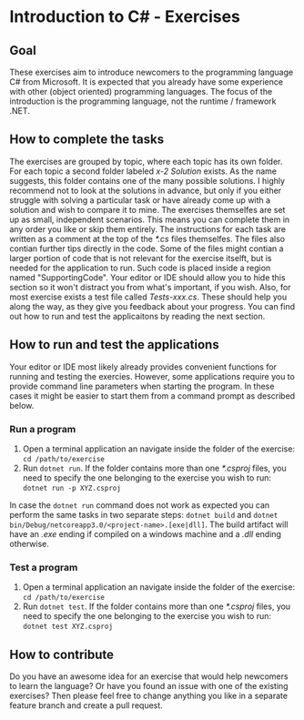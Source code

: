 # Introduction to C# - Exercises

## Goal

These exercises aim to introduce newcomers to the programming language C# from Microsoft. It is
expected that you already have some experience with other (object oriented) programming languages.
The focus of the introduction is the programming language, not the runtime / framework .NET.

## How to complete the tasks

The exercises are grouped by topic, where each topic has its own folder. For each topic a second
folder labeled _x-2 Solution_ exists. As the name suggests, this folder contains one of the many
possible solutions. I highly recommend not to look at the solutions in advance, but only if you
either struggle with solving a particular task or have already come up with a solution and wish to
compare it to mine. The exercises themselfes are set up as small, independent scenarios. This means
you can complete them in any order you like or skip them entirely. The instructions for each task
are written as a comment at the top of the _*.cs_ files themselfes. The files also contian further
tips directly in the code. Some of the files might contian a larger portion of code that is not
relevant for the exercise itselft, but is needed for the application to run. Such code is placed
inside a region named "SupportingCode". Your editor or IDE should allow you to hide this section so
it won't distract you from what's important, if you wish. Also, for most exercise exists a test
file called _Tests-xxx.cs_. These should help you along the way, as they give you feedback about
your progress. You can find out how to run and test the applicaitons by reading the next section.

## How to run and test the applications

Your editor or IDE most likely already provides convenient functions for running and testing the
exercies. However, some applications require you to provide command line parameters when starting
the program. In these cases it might be easier to start them from a command prompt as described
below.

### Run a program

1. Open a terminal application an navigate inside the folder of the exercise: `cd /path/to/exercise`
2. Run `dotnet run`. If the folder contains more than one _*.csproj_ files, you need to specify the
    one belonging to the exercise you wish to run: `dotnet run -p XYZ.csproj`

In case the `dotnet run` command does not work as expected you can perform the same tasks in two
separate steps: `dotnet build` and `dotnet bin/Debug/netcoreapp3.0/<project-name>.[exe|dll]`. The
build artifact will have an _.exe_ ending if compiled on a windows machine and a _.dll_ ending 
otherwise.

### Test a program

1. Open a terminal application an navigate inside the folder of the exercise: `cd /path/to/exercise`
2. Run `dotnet test`. If the folder contains more than one _*.csproj_ files, you need to specify the
    one belonging to the exercise you wish to run: `dotnet test XYZ.csproj`

## How to contribute

Do you have an awesome idea for an exercise that would help newcomers to learn the language? Or have
you found an issue with one of the existing exercises? Then please feel free to change anything you
like in a separate feature branch and create a pull request.